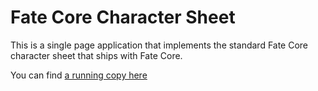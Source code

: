 # Fate Core Character Sheet

This is a single page application that implements the standard Fate Core character sheet that ships with Fate Core. 

You can find [a running copy here](https://jason-c-daniels.github.io/fate-core-character-sheet/)

